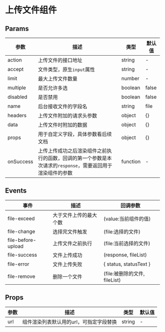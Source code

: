 # 上传文件组件

## Params
|参数|描述|类型|默认值|
|---|---|---|---|
|action|上传文件的接口地址|string|-|
|accept|文件类型，原生`input`属性|string|-|
|limit|最大上传文件数量|number|-|
|multiple|是否允许多选|boolean|false|
|disabled|是否禁用|boolean|false|
|name|后台接收文件的字段名|string|file|
|headers|上传文件附加的请求头参数|object|{}|
|data|上传文件时附加的数据|object|{}|
|props|用于自定义字段，具体参数看后续文档|object|{}|
|onSuccess|上传上传成功之后渲染组件之前执行的函数，回调的第一个参数是本次请求的`response`，需要返回用于渲染组件的参数|function|-|

## Events
|事件|描述|回调参数|
|---|---|---|
|file-exceed|大于文件上传的最大个数|(value:当前组件的值)|
|file-change|选择完文件触发|(file:选择的文件)|
|file-before-upload|上传文件之前执行|(file:当前选择的文件)|
|file-success|文件上传成功|(response, fileList)|
|file-error|文件上传失败|{ status, statusText }|
|file-remove|删除一个文件|(file:被删除的文件, fileList)|

## Props
|参数|描述|类型|默认值|
|---|---|---|---|
|url|组件渲染列表默认用的url，可指定字段替换|string|-|